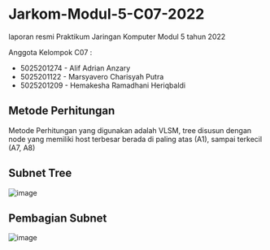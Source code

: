 # Jarkom-Modul-5-C07-2022

laporan resmi Praktikum Jaringan Komputer Modul 5 tahun 2022

Anggota Kelompok C07 :
* 5025201274 - Alif Adrian Anzary
* 5025201122 - Marsyavero Charisyah Putra
* 5025201209 - Hemakesha Ramadhani Heriqbaldi

## Metode Perhitungan

Metode Perhitungan yang digunakan adalah VLSM, tree disusun dengan node yang memiliki host terbesar berada di paling atas (A1), sampai terkecil (A7, A8)

## Subnet Tree
![image](https://user-images.githubusercontent.com/78362238/206858839-f621b085-d62d-4a48-b053-705ac7911c76.png)

## Pembagian Subnet
![image](https://user-images.githubusercontent.com/78362238/206858863-df2db5d2-01fd-4cb6-b65e-01ee9d7e48d3.png)
